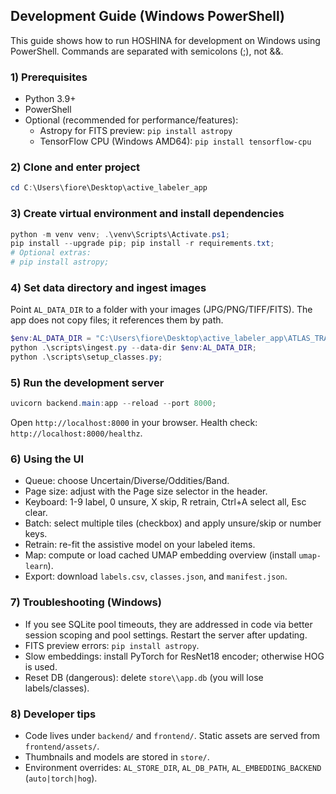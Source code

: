 ## Development Guide (Windows PowerShell)

This guide shows how to run HOSHINA for development on Windows using PowerShell. Commands are separated with semicolons (;), not &&.

### 1) Prerequisites
- Python 3.9+
- PowerShell
- Optional (recommended for performance/features):
  - Astropy for FITS preview: `pip install astropy`
  - TensorFlow CPU (Windows AMD64): `pip install tensorflow-cpu`

### 2) Clone and enter project
```powershell
cd C:\Users\fiore\Desktop\active_labeler_app
```

### 3) Create virtual environment and install dependencies
```powershell
python -m venv venv; .\venv\Scripts\Activate.ps1;
pip install --upgrade pip; pip install -r requirements.txt;
# Optional extras:
# pip install astropy;
```

### 4) Set data directory and ingest images
Point `AL_DATA_DIR` to a folder with your images (JPG/PNG/TIFF/FITS). The app does not copy files; it references them by path.
```powershell
$env:AL_DATA_DIR = "C:\Users\fiore\Desktop\active_labeler_app\ATLAS_TRANSIENTS";
python .\scripts\ingest.py --data-dir $env:AL_DATA_DIR;
python .\scripts\setup_classes.py;
```

### 5) Run the development server
```powershell
uvicorn backend.main:app --reload --port 8000;
```

Open `http://localhost:8000` in your browser. Health check: `http://localhost:8000/healthz`.

### 6) Using the UI
- Queue: choose Uncertain/Diverse/Oddities/Band.
- Page size: adjust with the Page size selector in the header.
- Keyboard: 1-9 label, 0 unsure, X skip, R retrain, Ctrl+A select all, Esc clear.
- Batch: select multiple tiles (checkbox) and apply unsure/skip or number keys.
- Retrain: re-fit the assistive model on your labeled items.
- Map: compute or load cached UMAP embedding overview (install `umap-learn`).
- Export: download `labels.csv`, `classes.json`, and `manifest.json`.

### 7) Troubleshooting (Windows)
- If you see SQLite pool timeouts, they are addressed in code via better session scoping and pool settings. Restart the server after updating.
- FITS preview errors: `pip install astropy`.
- Slow embeddings: install PyTorch for ResNet18 encoder; otherwise HOG is used.
- Reset DB (dangerous): delete `store\\app.db` (you will lose labels/classes).

### 8) Developer tips
- Code lives under `backend/` and `frontend/`. Static assets are served from `frontend/assets/`.
- Thumbnails and models are stored in `store/`.
- Environment overrides: `AL_STORE_DIR`, `AL_DB_PATH`, `AL_EMBEDDING_BACKEND` (`auto|torch|hog`).



